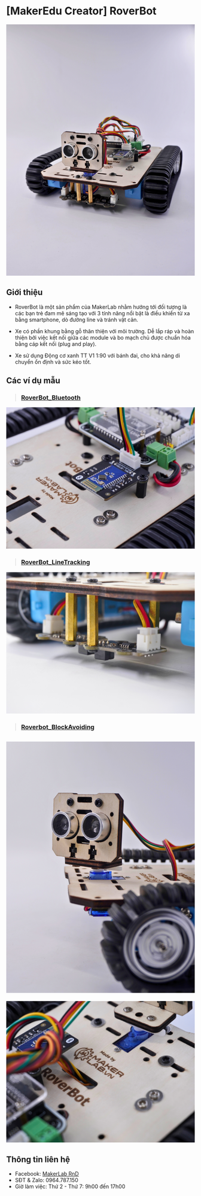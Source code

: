 # [MakerEdu Creator] RoverBot

![](/image/full_cheo_truoc.jpg)

## Giới thiệu

- RoverBot là một sản phẩm của MakerLab nhằm hướng tới đối tượng là các bạn trẻ đam mê sáng tạo với 3 tính năng nổi bật là điều khiển từ xa bằng smartphone, dò đường line và tránh vật cản.

- Xe có phần khung bằng gỗ thân thiện với môi trường. Dễ lắp ráp và hoàn thiện bởi việc kết nối giữa các module và bo mạch chủ được chuẩn hóa bằng cáp kết nối (plug and play).

- Xe sử dụng Động cơ xanh TT V1 1:90 với bánh đai, cho khả năng di chuyển ổn định và sức kéo tốt.

## Các ví dụ mẫu

> ### [RoverBot_Bluetooth](examples/Rover_Bluetooth)

[![](/image/bluetooth_trenCheoGiua.jpg)](examples/Rover_Bluetooth)

> ### [RoverBot_LineTracking](examples/Rover_LineTracking)

[![](/image/lineTracking_trenCheo.jpg)](examples/Rover_LineTracking)

> ### [Roverbot_BlockAvoiding](examples/Rover_BlockAvoiding)  

[![](/image/obstacleAvoiding_potrait.jpg)](examples/Rover_BlockAvoiding)
---
![](/image/full_author.jpg)
## Thông tin liên hệ


- Facebook: [MakerLab RnD](https://www.facebook.com/makerlabvn)
- SĐT & Zalo: 0964.787.150
- Giờ làm việc: Thứ 2 - Thứ 7: 9h00 đến 17h00

<!-- ## Cập nhật mới:
- Không có. -->
